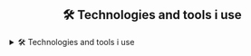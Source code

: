 <h2 align="center">🛠️ Technologies and tools i use</h2>

<details>
  <summary>🛠️ Technologies and tools i use</summary>
  <br />
  <details>
    <summary>Languages</summary>
    <p align="center">
      <img 
        src="./src/global/asset/illustration/typescript.svg"
        width="96px"
        alt="typescript"   
      />
      <img 
        src="./src/global/asset/illustration/javascript.svg"
        width="96px"
        alt="javascript"   
      />
      <img 
        src="./src/global/asset/illustration/dart.svg"
        width="96px"
        alt="dart"   
      />
      <img
        src="./src/global/asset/illustration/rust.svg"
        width="96px"
        alt="rust"   
      />
      <img 
        src="./src/global/asset/illustration/lua.svg"
        width="96px"
        alt="lua"   
      />
      <img 
        src="./src/global/asset/illustration/c++.svg"
        width="96px"
        alt="c++"   
      />
      <img 
        src="./src/global/asset/illustration/csharp.svg"
        width="96px"
        alt="c#"   
      />
      <img 
        src="./src/global/asset/illustration/csharp.svg"
        width="96px"
        alt="c#"   
      />
    </p>
  </details>
  <details>
    <summary>Frontend</summary>
    <p align="center">
      <img 
        src="./src/global/asset/illustration/astro.svg"
        width="96px"
        alt="astro"   
      />
      <img 
        src="./src/global/asset/illustration/react.svg"
        width="96px"
        alt="react"   
      />
      <img 
        src="./src/global/asset/illustration/next.svg"
        width="96px"
        alt="next"   
      />
      <img
        src="./src/global/asset/illustration/qwik.svg"
        width="96px"
        alt="qwik"   
      />
      <img 
        src="./src/global/asset/illustration/solid.svg"
        width="96px"
        alt="solid"   
      />
      <img 
        src="./src/global/asset/illustration/redux.svg"
        width="96px"
        alt="redux"   
      />
      <img 
        src="./src/global/asset/illustration/html.svg"
        width="96px"
        alt="html"   
      />
      <img 
        src="./src/global/asset/illustration/css.svg"
        width="96px"
        alt="css"   
      />
      <img 
        src="./src/global/asset/illustration/sass.svg"
        width="96px"
        alt="sass"   
      />
      <img 
        src="./src/global/asset/illustration/tailwind.svg"
        width="96px"
        alt="tailwind"   
      />
      <img 
        src="./src/global/asset/illustration/styled_components.svg"
        width="96px"
        alt="styled components"   
      />
      <img 
        src="./src/global/asset/illustration/postcss.svg"
        width="96px"
        alt="postcss"
      />
      <img 
        src="./src/global/asset/illustration/normalize.svg"
        width="96px"
        alt="normalize"
      />
      <img 
        src="./src/global/asset/illustration/autoprefixer.svg"
        width="96px"
        alt="autoprefixer"
      />
      <img 
        src="./src/global/asset/illustration/svgo.svg"
        width="96px"
        alt="svgo"
      />
      <img 
        src="./src/global/asset/illustration/pwa.svg"
        width="96px"
        alt="pwa"
      />
      <img 
        src="./src/global/asset/illustration/million.svg"
        width="96px"
        alt="million"
      />
      <img 
        src="./src/global/asset/illustration/browserlist.svg"
        width="96px"
        alt="browserlist"
      />
      <img 
        src="./src/global/asset/illustration/node.svg"
        width="96px"
        alt="node"
      />
      <img 
        src="./src/global/asset/illustration/vite.svg"
        width="96px"
        alt="vite"
      />
      <img 
        src="./src/global/asset/illustration/rollup.svg"
        width="96px"
        alt="rollup"
      />
      <img 
        src="./src/global/asset/illustration/webpack.svg"
        width="96px"
        alt="webpack"
      />
      <img 
        src="./src/global/asset/illustration/nodemon.svg"
        width="96px"
        alt="nodemon"
      />
      <img 
        src="./src/global/asset/illustration/babel.svg"
        width="96px"
        alt="babel"
      />
      <img 
        src="./src/global/asset/illustration/vitest.svg"
        width="96px"
        alt="vitest"
      />
      <img 
        src="./src/global/asset/illustration/playwright.svg"
        width="96px"
        alt="playwright"
      />
    </p>
  </details>
</details>
